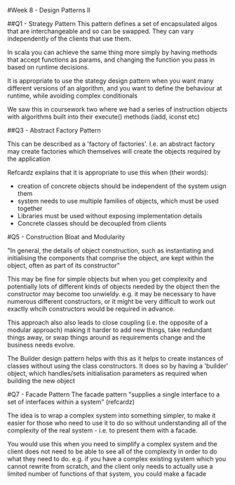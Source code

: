 #Week 8 - Design Patterns II

##Q1 - Strategy Pattern
This pattern defines a set of encapsulated algos that are interchangeable and so can be swapped.  They can vary independently of the clients that use them.

In scala you can achieve the same thing more simply by having methods that accept functions as params, and changing the function
 you pass in based on runtime decisions.

It is appropriate to use the stategy design pattern when you want many different versions of an algorithm, and you want to define the behaviour at runtime, while avoiding complex conditionals

We saw this in coursework two where we had a series of instruction objects with algorithms built into their execute() methods (iadd, iconst etc)


##Q3 - Abstract Factory Pattern

This can be described as a 'factory of factories'.  I.e. an abstract factory may create factories which themselves will create the objects required by the application

Refcardz explains that it is appropriate to use this when (their words):
 - creation of concrete objects should be independent of the system usign them
 - system needs to use multiple families of objects, which must be used together
 - Libraries must be used without exposing implementation details
 - Concrete classes should be decoupled from clients

#Q5 - Construction Bloat and Modularity

"In general, the details of object construction, such as instantiating and initialising the components that comprise the object,
are kept within the object, often as part of its constructor"

This may be fine for simple objects but when you get complexity and potentially lots of different kinds of objects needed by the object
then the constructor may become too unwieldy.  e.g. it may be necessary to have numerous different constructors, or it might be very difficult
to work out exactly whcih constructors would be required in advance.

This approach also also leads to close coupling (i.e. the opposite of a modular approach) making it harder to add new things,
take redundant things away, or swap things around as requirements change and the business needs evolve.

The Builder design pattern helps with this as it helps to create instances of classes without using the class constructors.
It does so by having a 'builder' object, which handles/sets initialisation parameters as required when building the new object

#Q7 - Facade Pattern
The facade pattern "supplies a single interface to a set of interfaces within a system" (refcardz)

The idea is to wrap a complex system into something simpler, to make it easier for those who need to use it to do so
 without understanding all of the complexity of the real system - i.e. to present them with a facade.

You would use this when you need to simplify a complex system and the client does not need to be able to see all
of the complexity in order to do what they need to do.  e.g. if you have a complex existing system which you cannot rewrite
from scratch, and the client only needs to actually use a limited number of functions of that system, you could make a facade


